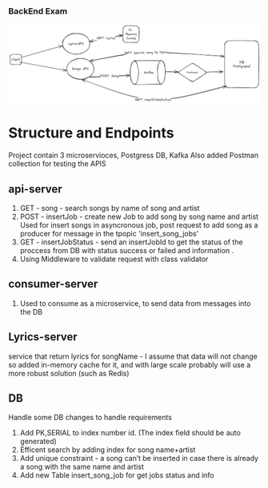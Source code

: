 ### BackEnd Exam

![screenshot](systemDesign.png)

# Structure and Endpoints

Project contain 3 microservioces, Postgress DB, Kafka
Also added Postman collection for testing the APIS

## api-server

1. GET - song - search songs by name of song and artist
2. POST - insertJob - create new Job to add song by song name and artist Used for insert songs in asyncronous job, post request to add song as a producer for message in the tpopic 'insert_song_jobs'
3. GET - insertJobStatus - send an insertJobId to get the status of the proccess from DB with status success or failed and information .
4. Using Middleware to validate request with class validator

## consumer-server

1.  Used to consume as a microservice, to send data from messages into the DB

## Lyrics-server

service that return lyrics for songName - I assume that data will not change so added in-memory cache for it, and with large scale probably will use a more robust solution (such as Redis)

## DB

Handle some DB changes to handle requirements

1. Add PK,SERIAL to index number id. (The index field should be auto generated)
2. Efficent search by adding index for song name+artist
3. Add unique constraint - a song can’t be inserted in case there is already a song with the same name and artist
4. Add new Table insert_song_job for get jobs status and info
